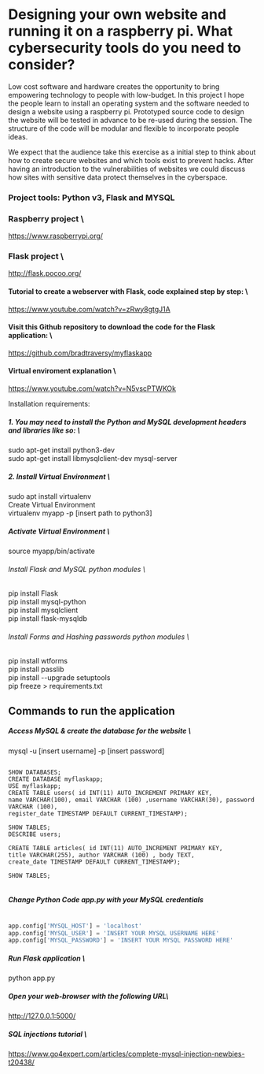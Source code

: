 # Designing your own website and running it on a raspberry pi. What cybersecurity tools do you need to consider?
Low cost software and hardware creates the opportunity to bring empowering technology to people with low-budget. In this project I hope the people  learn to install an operating system and the software needed to design a website using a raspberry pi. Prototyped source code to design the website will be tested in advance to be re-used during the session. The structure of the code will be modular and flexible to incorporate people ideas.

We expect that the audience take this exercise as a initial step to think about how to create secure websites and which tools exist to prevent hacks.  After having an introduction to the vulnerabilities of  websites we could discuss how sites with sensitive data protect themselves in the cyberspace.

### Project tools: Python v3, Flask and MYSQL


### Raspberry project \
https://www.raspberrypi.org/

### Flask project \
http://flask.pocoo.org/

#### Tutorial to create a webserver with Flask, code explained step by step: \
https://www.youtube.com/watch?v=zRwy8gtgJ1A

#### Visit this Github repository to download the code for the Flask application: \
https://github.com/bradtraversy/myflaskapp

#### Virtual enviroment explanation \
https://www.youtube.com/watch?v=N5vscPTWKOk

Installation requirements:

##### 1. You may need to install the Python and MySQL development headers and libraries like so: \
sudo apt-get install python3-dev \
sudo apt-get install  libmysqlclient-dev  mysql-server 


##### 2. Install Virtual Environment \
sudo apt install virtualenv \
Create Virtual Environment \
virtualenv   myapp  -p [insert path to python3] 

##### Activate Virtual Environment \
source myapp/bin/activate

###### Install Flask and MySQL python modules \
pip install Flask \
pip install mysql-python \
pip install mysqlclient \
pip install flask-mysqldb

###### Install Forms and Hashing passwords python modules \
pip install wtforms \
pip install passlib \
pip install --upgrade setuptools \
pip freeze > requirements.txt

## Commands to run the application

##### Access MySQL & create the database for the website \
mysql -u [insert username] -p [insert password]

```mysql

SHOW DATABASES;
CREATE DATABASE myflaskapp;
USE myflaskapp;
CREATE TABLE users( id INT(11) AUTO_INCREMENT PRIMARY KEY,
name VARCHAR(100), email VARCHAR (100) ,username VARCHAR(30), password VARCHAR (100),
register_date TIMESTAMP DEFAULT CURRENT_TIMESTAMP);

SHOW TABLES;
DESCRIBE users;

CREATE TABLE articles( id INT(11) AUTO_INCREMENT PRIMARY KEY,
title VARCHAR(255), author VARCHAR (100) , body TEXT,
create_date TIMESTAMP DEFAULT CURRENT_TIMESTAMP);

SHOW TABLES;


```

##### Change Python Code app.py with your MySQL credentials

```python

app.config['MYSQL_HOST'] = 'localhost' 
app.config['MYSQL_USER'] = 'INSERT YOUR MYSQL USERNAME HERE' 
app.config['MYSQL_PASSWORD'] = 'INSERT YOUR MYSQL PASSWORD HERE'

```

##### Run Flask application \
python app.py 

##### Open your web-browser with the following URL\
 http://127.0.0.1:5000/ 

##### SQL injections tutorial \
https://www.go4expert.com/articles/complete-mysql-injection-newbies-t20438/





